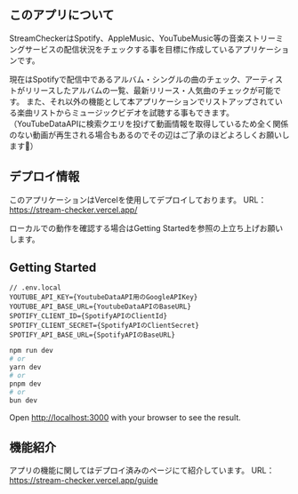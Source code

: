 ## このアプリについて

StreamCheckerはSpotify、AppleMusic、YouTubeMusic等の音楽ストリーミングサービスの配信状況をチェックする事を目標に作成しているアプリケーションです。

現在はSpotifyで配信中であるアルバム・シングルの曲のチェック、アーティストがリリースしたアルバムの一覧、最新リリース・人気曲のチェックが可能です。
また、それ以外の機能として本アプリケーションでリストアップされている楽曲リストからミュージックビデオを試聴する事もできます。
（YouTubeDataAPIに検索クエリを投げて動画情報を取得しているため全く関係のない動画が再生される場合もあるのでその辺はご了承のほどよろしくお願いします🥺）

## デプロイ情報
このアプリケーションはVercelを使用してデプロイしております。
URL：https://stream-checker.vercel.app/

ローカルでの動作を確認する場合はGetting Startedを参照の上立ち上げお願いします。

## Getting Started

```
// .env.local
YOUTUBE_API_KEY={YoutubeDataAPI用のGoogleAPIKey}
YOUTUBE_API_BASE_URL={YoutubeDataAPIのBaseURL}
SPOTIFY_CLIENT_ID={SpotifyAPIのClientId}
SPOTIFY_CLIENT_SECRET={SpotifyAPIのClientSecret}
SPOTIFY_API_BASE_URL={SpotifyAPIのBaseURL}
```

```bash
npm run dev
# or
yarn dev
# or
pnpm dev
# or
bun dev
```

Open [http://localhost:3000](http://localhost:3000) with your browser to see the result.

## 機能紹介

アプリの機能に関してはデプロイ済みのページにて紹介しています。
URL：https://stream-checker.vercel.app/guide
